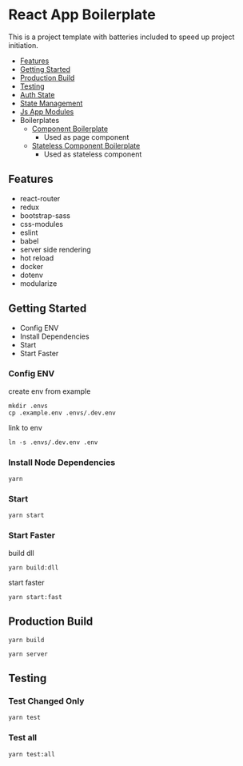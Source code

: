 # React App Boilerplate

This is a project template with batteries included to speed up project initiation.

- [Features](#features)
- [Getting Started](#getting-started)
- [Production Build](#production-build)
- [Testing](#testing)
- [Auth State](https://github.com/bobwei/redux-modular-auth)
- [State Management](https://github.com/bobwei/redux-modular-models)
- [Js App Modules](https://github.com/bobwei/js-app-modules)
- Boilerplates
  - [Component Boilerplate](./src/modules/boilerplate/components/Component/index.jsx)
    - Used as page component
  - [Stateless Component Boilerplate](./src/modules/boilerplate/components/Stateless/index.jsx)
    - Used as stateless component


## Features

*   react-router
*   redux
*   bootstrap-sass
*   css-modules
*   eslint
*   babel
*   server side rendering
*   hot reload
*   docker
*   dotenv
*   modularize


## Getting Started

- Config ENV
- Install Dependencies
- Start
- Start Faster


### Config ENV

create env from example
```
mkdir .envs
cp .example.env .envs/.dev.env
```

link to env
```
ln -s .envs/.dev.env .env
```

### Install Node Dependencies

```
yarn
```

### Start

```
yarn start
```

### Start Faster

build dll
```
yarn build:dll
```

start faster
```
yarn start:fast
```


## Production Build

```
yarn build
```

```
yarn server
```


## Testing

### Test Changed Only

```
yarn test
```

### Test all

```
yarn test:all
```
